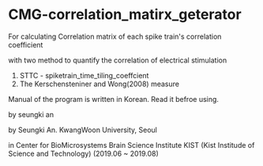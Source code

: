 # CMG-correlation_matirx_geterator

For calculating Correlation matrix of each spike train's correlation coefficient

with two method to quantify the correlation of electrical stimulation
  1) STTC - spiketrain_time_tiling_coeffcient
  2) The Kerschensteniner and Wong(2008) measure
 
Manual of the program is written in Korean. Read it befroe using.

by seungki an

by
Seungki An.
KwangWoon University, Seoul

in
Center for BioMicrosystems
Brain Science Institute
KIST (Kist Institude of Science and Technology)
(2019.06 ~ 2019.08)
